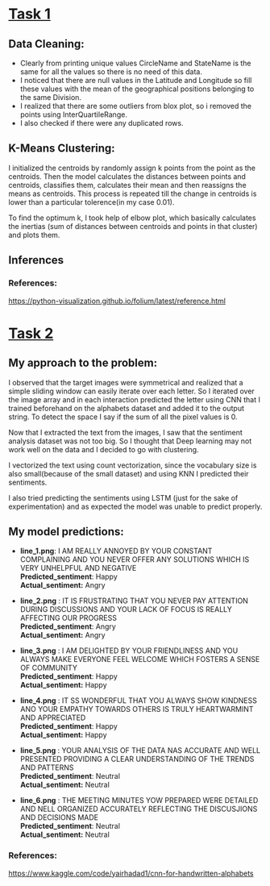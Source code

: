 # [Task 1](./Task-1/)

## Data Cleaning:

- Clearly from printing unique values CircleName and StateName is the same for all the values so there is no need of this data.
- I noticed that there are null values in the Latitude and Longitude so fill these values with the mean of the geographical positions belonging to the same Division.
- I realized that there are some outliers from blox plot, so i removed the points using InterQuartileRange.
- I also checked if there were any duplicated rows.

## K-Means Clustering:

I initialized the centroids by randomly assign k points from the point as the centroids. Then the model calculates the distances between points and centroids, classifies them, calculates their mean and then reassigns the means as centroids. This process is repeated till the change in centroids is lower than a particular tolerence(in my case 0.01).

To find the optimum k, I took help of elbow plot, which basically calculates the inertias (sum of distances between centroids and points in that cluster) and plots them.

## Inferences

### References:

https://python-visualization.github.io/folium/latest/reference.html

# [Task 2](./Task-2/)

## My approach to the problem:

I observed that the target images were symmetrical and realized that a simple sliding window can easily iterate over each letter. So I iterated over the image array and in each interaction predicted the letter using CNN that I trained beforehand on the alphabets dataset and added it to the output string. To detect the space I say if the sum of all the pixel values is 0.

Now that I extracted the text from the images, I saw that the sentiment analysis dataset was not too big. So I thought that Deep learning may not work well on the data and I decided to go with clustering.

I vectorized the text using count vectorization, since the vocabulary size is also small(because of the small dataset) and using KNN I predicted their sentiments.

I also tried predicting the sentiments using LSTM (just for the sake of experimentation) and as expected the model was unable to predict properly.

## My model predictions:

- **line_1.png**: I AM REALLY ANNOYED BY YOUR CONSTANT COMPLAINING AND YOU NEVER OFFER ANY SOLUTIONS WHICH IS VERY UNHELPFUL AND NEGATIVE<br>
  **Predicted_sentiment**: Happy<br>
  **Actual_sentiment:** Angry

- **line_2.png** : IT IS FRUSTRATING THAT YOU NEVER PAY ATTENTION DURING DISCUSSIONS AND YOUR LACK OF FOCUS IS REALLY AFFECTING OUR PROGRESS<br>
  **Predicted_sentiment**: Angry<br>
  **Actual_sentiment:** Angry

- **line_3.png** : I AM DELIGHTED BY YOUR FRIENDLINESS AND YOU ALWAYS MAKE EVERYONE FEEL WELCOME WHICH FOSTERS A SENSE OF COMMUNITY<br>
  **Predicted_sentiment**: Happy<br>
  **Actual_sentiment:** Happy

- **line_4.png** : IT SS WONDERFUL THAT YOU ALWAYS SHOW KINDNESS ANO YOUR EMPATHY TOWARDS OTHERS IS TRULY HEARTWARMINT AND APPRECIATED<br>
  **Predicted_sentiment**: Happy<br>
  **Actual_sentiment:** Happy

- **line_5.png** : YOUR ANALYSIS OF THE DATA NAS ACCURATE AND WELL PRESENTED PROVIDING A CLEAR UNDERSTANDING OF THE TRENDS AND PATTERNS<br>
  **Predicted_sentiment**: Neutral<br>
  **Actual_sentiment:** Neutral

- **line_6.png** : THE MEETING MINUTES YOW PREPARED WERE DETAILED AND NELL ORGANIZED ACCURATELY REFLECTING THE DISCUSJIONS AND DECISIONS MADE<br>
  **Predicted_sentiment**: Neutral<br>
  **Actual_sentiment:** Neutral

### References:

https://www.kaggle.com/code/yairhadad1/cnn-for-handwritten-alphabets
